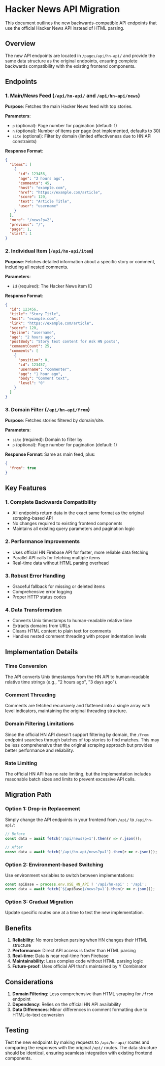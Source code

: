 # Hacker News API Migration

This document outlines the new backwards-compatible API endpoints that use the official Hacker News API instead of HTML parsing.

## Overview

The new API endpoints are located in `/pages/api/hn-api/` and provide the same data structure as the original endpoints, ensuring complete backwards compatibility with the existing frontend components.

## Endpoints

### 1. Main/News Feed (`/api/hn-api/` and `/api/hn-api/news`)

**Purpose**: Fetches the main Hacker News feed with top stories.

**Parameters**:
- `p` (optional): Page number for pagination (default: 1)
- `n` (optional): Number of items per page (not implemented, defaults to 30)
- `site` (optional): Filter by domain (limited effectiveness due to HN API constraints)

**Response Format**:
```json
{
  "items": [
    {
      "id": 123456,
      "age": "2 hours ago",
      "comments": 45,
      "host": "example.com",
      "href": "https://example.com/article",
      "score": 120,
      "text": "Article Title",
      "user": "username"
    }
  ],
  "more": "/news?p=2",
  "previous": "/",
  "page": 1,
  "start": 1
}
```

### 2. Individual Item (`/api/hn-api/item`)

**Purpose**: Fetches detailed information about a specific story or comment, including all nested comments.

**Parameters**:
- `id` (required): The Hacker News item ID

**Response Format**:
```json
{
  "id": 123456,
  "title": "Story Title",
  "host": "example.com",
  "link": "https://example.com/article",
  "score": 120,
  "byline": "username",
  "age": "2 hours ago",
  "postBody": "Story text content for Ask HN posts",
  "commentCount": 25,
  "comments": [
    {
      "position": 0,
      "id": 123457,
      "username": "commenter",
      "age": "1 hour ago",
      "body": "Comment text",
      "level": "0"
    }
  ]
}
```

### 3. Domain Filter (`/api/hn-api/from`)

**Purpose**: Fetches stories filtered by domain/site.

**Parameters**:
- `site` (required): Domain to filter by
- `p` (optional): Page number for pagination (default: 1)

**Response Format**: Same as main feed, plus:
```json
{
  "from": true
}
```

## Key Features

### 1. **Complete Backwards Compatibility**
- All endpoints return data in the exact same format as the original scraping-based API
- No changes required to existing frontend components
- Maintains all existing query parameters and pagination logic

### 2. **Performance Improvements**
- Uses official HN Firebase API for faster, more reliable data fetching
- Parallel API calls for fetching multiple items
- Real-time data without HTML parsing overhead

### 3. **Robust Error Handling**
- Graceful fallback for missing or deleted items
- Comprehensive error logging
- Proper HTTP status codes

### 4. **Data Transformation**
- Converts Unix timestamps to human-readable relative time
- Extracts domains from URLs
- Cleans HTML content to plain text for comments
- Handles nested comment threading with proper indentation levels

## Implementation Details

### Time Conversion
The API converts Unix timestamps from the HN API to human-readable relative time strings (e.g., "2 hours ago", "3 days ago").

### Comment Threading
Comments are fetched recursively and flattened into a single array with level indicators, maintaining the original threading structure.

### Domain Filtering Limitations
Since the official HN API doesn't support filtering by domain, the `/from` endpoint searches through batches of top stories to find matches. This may be less comprehensive than the original scraping approach but provides better performance and reliability.

### Rate Limiting
The official HN API has no rate limiting, but the implementation includes reasonable batch sizes and limits to prevent excessive API calls.

## Migration Path

### Option 1: Drop-in Replacement
Simply change the API endpoints in your frontend from `/api/` to `/api/hn-api/`:

```javascript
// Before
const data = await fetch('/api/news?p=1').then(r => r.json());

// After  
const data = await fetch('/api/hn-api/news?p=1').then(r => r.json());
```

### Option 2: Environment-based Switching
Use environment variables to switch between implementations:

```javascript
const apiBase = process.env.USE_HN_API ? '/api/hn-api' : '/api';
const data = await fetch(`${apiBase}/news?p=1`).then(r => r.json());
```

### Option 3: Gradual Migration
Update specific routes one at a time to test the new implementation.

## Benefits

1. **Reliability**: No more broken parsing when HN changes their HTML structure
2. **Performance**: Direct API access is faster than HTML parsing
3. **Real-time**: Data is near real-time from Firebase
4. **Maintainability**: Less complex code without HTML parsing logic
5. **Future-proof**: Uses official API that's maintained by Y Combinator

## Considerations

1. **Domain Filtering**: Less comprehensive than HTML scraping for `/from` endpoint
2. **Dependency**: Relies on the official HN API availability
3. **Data Differences**: Minor differences in comment formatting due to HTML-to-text conversion

## Testing

Test the new endpoints by making requests to `/api/hn-api/` routes and comparing the responses with the original `/api/` routes. The data structure should be identical, ensuring seamless integration with existing frontend components.